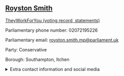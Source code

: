 ## <a href="https://members.parliament.uk/member/4478/contact">Royston Smith</a>

<a href="https://www.theyworkforyou.com/mp/25345/royston_smith/southampton%2C_itchen">TheyWorkForYou (voting record, statements)</a> 

Parliamentary phone number: 02072195226 

Parliamentary email: royston.smith.mp@parliament.uk 

Party: Conservative 

Borough: Southampton, Itchen 

<details><summary>Extra contact information and social media</summary> 
<li>Website: http://www.roystonsmith.co.uk/</li>
<li>Twitter: https://twitter.com/royston_smith</li>
<li>Constituency office phone number: 02380473309</li>
<li>Constituency office email:</li>
<li>Facebook:</li>
<li>Instagram:</li>
<li>Youtube:</li>
<li>Linkedin:</li>
<li>Government department phone number:</li>
<li>Government department email:</li>
<li>Threads:</li>
<li>Party office phone number:</li>
<li>Party office email:</li>
<li>Tiktok:</li>
</details>